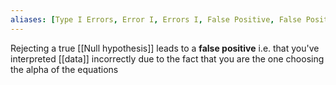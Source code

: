 ```yaml
---
aliases: [Type I Errors, Error I, Errors I, False Positive, False Positives]
---
```


Rejecting a true [[Null hypothesis]] leads to a **false positive** i.e. that you've interpreted [[data]] incorrectly due to the fact that you are the one choosing the alpha of the equations